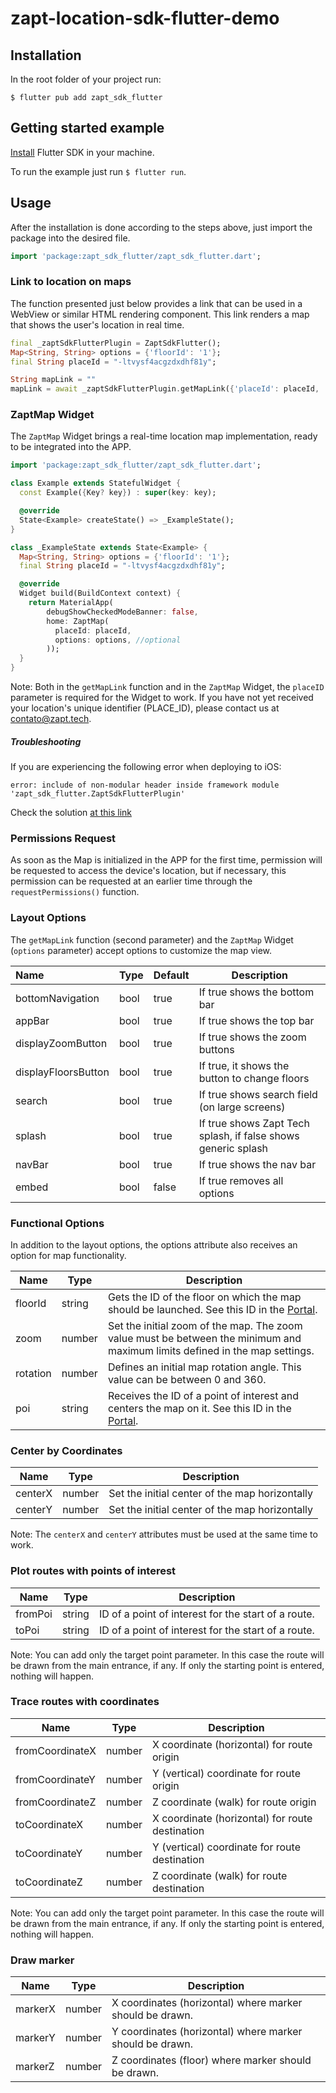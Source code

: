 # zapt-location-sdk-flutter-demo

## Installation

In the root folder of your project run: 

`$ flutter pub add zapt_sdk_flutter`

## Getting started example
[Install](https://docs.flutter.dev/get-started/install) Flutter SDK in your machine.

To run the example just run  `$ flutter run`.

## Usage

After the installation is done according to the steps above, just import the package into the desired file.

```dart
import 'package:zapt_sdk_flutter/zapt_sdk_flutter.dart';
```
### Link to location on maps
The function presented just below provides a link that can be used in a WebView or similar HTML rendering component. This link renders a map that shows the user's location in real time.

```dart
final _zaptSdkFlutterPlugin = ZaptSdkFlutter();
Map<String, String> options = {'floorId': '1'};
final String placeId = "-ltvysf4acgzdxdhf81y";

String mapLink = ""
mapLink = await _zaptSdkFlutterPlugin.getMapLink({'placeId': placeId, 'options': options});
```
### ZaptMap Widget

The `ZaptMap` Widget brings a real-time location map implementation, ready to be integrated into the APP.

````dart
import 'package:zapt_sdk_flutter/zapt_sdk_flutter.dart';

class Example extends StatefulWidget {
  const Example({Key? key}) : super(key: key);

  @override
  State<Example> createState() => _ExampleState();
}

class _ExampleState extends State<Example> {
  Map<String, String> options = {'floorId': '1'};
  final String placeId = "-ltvysf4acgzdxdhf81y";

  @override
  Widget build(BuildContext context) {
    return MaterialApp(
        debugShowCheckedModeBanner: false,
        home: ZaptMap(
          placeId: placeId,
          options: options, //optional
        ));
  }
}
````

Note: Both in the `getMapLink` function and in the `ZaptMap` Widget, the `placeID` parameter is required for the Widget to work. If you have not yet received your location's unique identifier (PLACE_ID), please contact us at contato@zapt.tech.

##### Troubleshooting

If you are experiencing the following error when deploying to iOS:

```
error: include of non-modular header inside framework module 'zapt_sdk_flutter.ZaptSdkFlutterPlugin'
```

Check the solution [at this link](https://stackoverflow.com/a/30697222)

### Permissions Request
As soon as the Map is initialized in the APP for the first time, permission will be requested to access the device's location, but if necessary, this permission can be requested at an earlier time through the `requestPermissions()` function.

### Layout Options 

The `getMapLink` function (second parameter) and the `ZaptMap` Widget (`options` parameter) accept options to customize the map view.

| Name                | Type | Default | Description                                                  |
| :------------------ | ---- | ------- | ------------------------------------------------------------ |
| bottomNavigation    | bool | true    | If true shows the bottom bar                                 |
| appBar              | bool | true    | If true shows the top bar                                    |
| displayZoomButton   | bool | true    | If true shows the zoom buttons                               |
| displayFloorsButton | bool | true    | If true, it shows the button to change floors                |
| search              | bool | true    | If true shows search field (on large screens)                |
| splash              | bool | true    | If true shows Zapt Tech splash, if false shows generic splash |
| navBar              | bool | true    | If true shows the nav bar                                    |
| embed               | bool | false   | If true removes all options                                  |

### Functional Options

In addition to the layout options, the options attribute also receives an option for map functionality.

| Name     | Type   | Description                                                  |
| -------- | ------ | ------------------------------------------------------------ |
| floorId  | string | Gets the ID of the floor on which the map should be launched. See this ID in the [Portal](https://portal.zapt.tech/#/). |
| zoom     | number | Set the initial zoom of the map. The zoom value must be between the minimum and maximum limits defined in the map settings. |
| rotation | number | Defines an initial map rotation angle. This value can be between 0 and 360. |
| poi      | string | Receives the ID of a point of interest and centers the map on it. See this ID in the [Portal](https://portal.zapt.tech/#/). |

### Center by Coordinates

| Name    | Type   | Description                                    |
| ------- | ------ | ---------------------------------------------- |
| centerX | number | Set the initial center of the map horizontally |
| centerY | number | Set the initial center of the map horizontally |

Note: The `centerX` and `centerY` attributes must be used at the same time to work.

### Plot routes with points of interest

| Name    | Type   | Description                                         |
| ------- | ------ | --------------------------------------------------- |
| fromPoi | string | ID of a point of interest for the start of a route. |
| toPoi   | string | ID of a point of interest for the start of a route. |

Note: You can add only the target point parameter. In this case the route will be drawn from the main entrance, if any. If only the starting point is entered, nothing will happen.

### Trace routes with coordinates

| Name            | Type   | Description                                     |
| --------------- | ------ | ----------------------------------------------- |
| fromCoordinateX | number | X coordinate (horizontal) for route origin      |
| fromCoordinateY | number | Y (vertical) coordinate for route origin        |
| fromCoordinateZ | number | Z coordinate (walk) for route origin            |
| toCoordinateX   | number | X coordinate (horizontal) for route destination |
| toCoordinateY   | number | Y (vertical) coordinate for route destination   |
| toCoordinateZ   | number | Z coordinate (walk) for route destination       |

Note: You can add only the target point parameter. In this case the route will be drawn from the main entrance, if any. If only the starting point is entered, nothing will happen.

### Draw marker

| Name    | Type   | Description                                              |
| ------- | ------ | -------------------------------------------------------- |
| markerX | number | X coordinates (horizontal) where marker should be drawn. |
| markerY | number | Y coordinates (horizontal) where marker should be drawn. |
| markerZ | number | Z coordinates (floor) where marker should be drawn.      |
